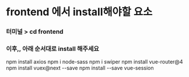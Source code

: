 # frontend 에서 install해야할 요소

### 터미널 > cd frontend

### 이후,, 아래 순서대로 install 해주세요

npm install axios
npm i node-sass
npm i swiper
npm install vue-router@4
npm install vuex@next --save
npm install --save vue-session
